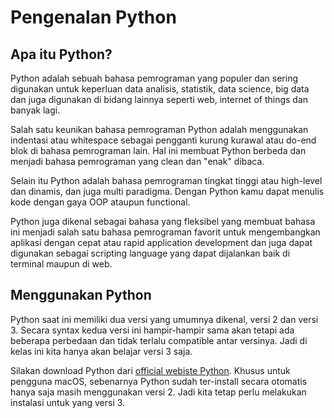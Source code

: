# Pengenalan Python

## Apa itu Python?

Python adalah sebuah bahasa pemrograman yang populer dan sering digunakan untuk keperluan data analisis, statistik, data science, big data dan juga digunakan di bidang lainnya seperti web, internet of things dan banyak lagi.

Salah satu keunikan bahasa pemrograman Python adalah menggunakan indentasi atau whitespace sebagai pengganti kurung kurawal atau do-end blok di bahasa pemrograman lain. Hal ini membuat Python berbeda dan menjadi bahasa pemrograman yang clean dan "enak" dibaca.

Selain itu Python adalah bahasa pemrograman tingkat tinggi atau high-level dan dinamis, dan juga multi paradigma. Dengan Python kamu dapat menulis kode dengan gaya OOP ataupun functional.

Python juga dikenal sebagai bahasa yang fleksibel yang membuat bahasa ini menjadi salah satu bahasa pemrograman favorit untuk mengembangkan aplikasi dengan cepat atau rapid application development dan juga dapat digunakan sebagai scripting language yang dapat dijalankan baik di terminal maupun di web.

## Menggunakan Python

Python saat ini memiliki dua versi yang umumnya dikenal, versi 2 dan versi 3. Secara syntax kedua versi ini hampir-hampir sama akan tetapi ada beberapa perbedaan dan tidak terlalu compatible antar versinya. Jadi di kelas ini kita hanya akan belajar versi 3 saja.

Silakan download Python dari [official webiste Python](python.org). Khusus untuk pengguna macOS, sebenarnya Python sudah ter-install secara otomatis hanya saja masih menggunakan versi 2. Jadi kita tetap perlu melakukan instalasi untuk yang versi 3.
